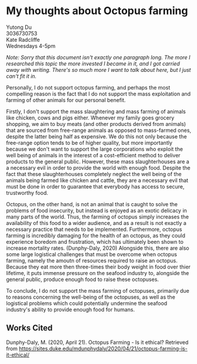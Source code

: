 # My thoughts about Octopus farming

Yutong Du \
3036730753 \
Kate Radcliffe \
Wednesdays 4-5pm 

*Note: Sorry that this document isn't exactly one paragraph long. The more I researched this topic the more invested I became in it, and I got carried away with writing. There's so much more I want to talk about here, but I just can't fit it in.*

Personally, I do not support octopus farming, and perhaps the most compelling reason is the fact that I do not support the mass exploitation and farming of other animals for our personal benefit. 

Firstly, I don't support the mass slaughtering and mass farming of animals like chicken, cows and pigs either. Whenever my family goes grocery shopping, we aim to buy meats (and other products derived from animals) that are sourced from free-range animals as opposed to mass-farmed ones, despite the latter being half as expensive. We do this not only because the free-range option tends to be of higher quality, but more importantly because we don't want to support the large corporations who exploit the well being of animals in the interest of a cost-efficient method to deliver products to the general public. However, these mass slaughterhouses are a a necessary evil in order to provide the world with enough food. Despite the fact that these slaughterhouses completely neglect the well being of the animals being farmed like chicken and cattle, they are a necessary evil that must be done in order to guarantee that everybody has access to secure, trustworthy food.

Octopus, on the other hand, is not an animal that is caught to solve the problems of food insecurity, but instead is enjoyed as an exotic delicacy in many parts of the world. Thus, the farming of octopus simply increases the availability of this food to a wider audience, and as a result is not exactly a necessary practice that needs to be implemented. Furthermore, octopus farming is incredibly damaging for the health of an octopus, as they could experience boredom and frustration, which has ultimately been shown to increase mortality rates. (Dunphy-Daly, 2020) Alongside this, there are also some large logistical challenges that must be overcome when octopus farming, namely the amoutn of resources required to raise an octopus. Because they eat more then three-times their body weight in food over thier lifetime, it puts immense pressure on the seafood industry to, alongside the general public, produce enough food to raise these octopuses. 

To conclude, I do not support the mass farming of octopuses, primarily due to reasons concerning the well-being of the octopuses, as well as the logistical problems which could potentially undermine the seafood industry's ability to provide enough food for humans.

## Works Cited

Dunphy-Daly, M. (2020, April 21). Octopus Farming - Is it ethical? Retrieved from https://sites.duke.edu/mdunphydaly/2020/04/21/octopus-farming-is-it-ethical/







